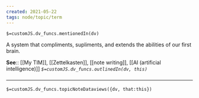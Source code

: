```yaml
---
created: 2021-05-22
tags: node/topic/term
---
```

`$=customJS.dv_funcs.mentionedIn(dv)`

A system that compliments, supliments, and extends the abilities of our first brain.

**See**:: [[My TIM]], [[Zettelkasten]], [[note writing]], [[AI (artificial intelligence)]]
*`$=customJS.dv_funcs.outlinedIn(dv, this)`*


### <hr class="dataviews"/>
`$=customJS.dv_funcs.topicNoteDataviews({dv, that:this})`